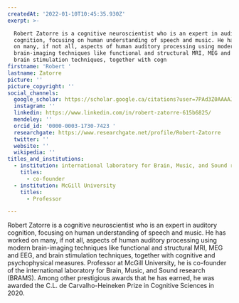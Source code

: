 ```yaml
---
createdAt: '2022-01-10T10:45:35.930Z'
exerpt: >-

  Robert Zatorre is a cognitive neuroscientist who is an expert in auditory
  cognition, focusing on human understanding of speech and music. He has worked
  on many, if not all, aspects of human auditory processing using modern
  brain-imaging techniques like functional and structural MRI, MEG and EEG, and
  brain stimulation techniques, together with cogn
firstname: 'Robert '
lastname: Zatorre
picture: ''
picture_copyright: ''
social_channels:
  google_scholar: https://scholar.google.ca/citations?user=7PAd3Z0AAAAJ&hl=en
  instagram: ''
  linkedin: https://www.linkedin.com/in/robert-zatorre-615b6825/
  mendeley: ''
  orcid_id: '0000-0003-1730-7423 '
  researchgate: https://www.researchgate.net/profile/Robert-Zatorre
  twitter: ''
  website: ''
  wikipedia: ''
titles_and_institutions:
  - institution: international laboratory for Brain, Music, and Sound research (BRAMS)
    titles:
      - co-founder
  - institution: McGill University
    titles:
      - Professor

---
```


Robert Zatorre is a cognitive neuroscientist who is an expert in auditory cognition, focusing on human understanding of speech and music. He has worked on many, if not all, aspects of human auditory processing using modern brain-imaging techniques like functional and structural MRI, MEG and EEG, and brain stimulation techniques, together with cognitive and psychophysical measures. Professor at McGill University, he is co-founder of the international laboratory for Brain, Music, and Sound research (BRAMS). Among other prestigious awards that he has earned, he was awarded the C.L. de Carvalho-Heineken Prize in Cognitive Sciences in 2020.
